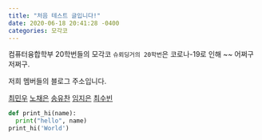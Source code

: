 ```yaml
---
title: "처음 테스트 글입니다!"
date: 2020-06-18 20:41:28 -0400
categories: 모각코
---
```

컴퓨터융합학부 20학번들의 모각코 `슈뢰딩거의 20학번`은 코로나-19로 인해 ~~ 어쩌구 저쩌구.

저희 멤버들의 블로그 주소입니다.

[최민우][최민우]
[노채은][노채은]
[송유찬][송유찬]
[임지은][임지은]
[최수빈][최수빈]

```python
def print_hi(name):
  print("hello", name)
print_hi('World')
```

[최민우]:[https://dandalf.tistory.com]
[노채은]:https://cleo-n.tistory.com]
[송유찬]:[https://dbcks7788123.tistory.com]
[임지은]:[https://jindora.tistory.com]
[최수빈]:[https://subin-choe.tistory.com]
